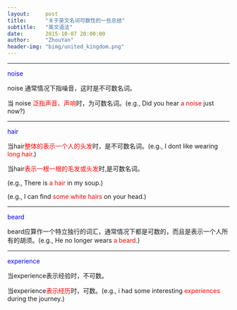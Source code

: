 ```yaml
---
layout:     post
title:      "关于英文名词可数性的一些总结"
subtitle:   "英文语法"
date:       2015-10-07 20:00:00
author:     "ZhouYan"
header-img: "bimg/united_kingdom.png"
---
```


***
<font color="blue">noise</font>

noise 通常情况下指噪音，这时是不可数名词。

当 noise <font color="red">泛指声音、声响</font>时，为可数名词。(e.g., Did you hear <font color="red">a noise</font> just now?)

***

<font color="blue">hair</font>

当hair<font color="red">整体的表示一个人的头发</font>时，是不可数名词。(e.g., I dont like wearing <font color="red">long hair</font>.)

当hair<font color="red">表示一根一根的毛发或头发</font>时,是可数名词。

(e.g., There is <font color="red">a hair</font> in my soup.)

(e.g., I can find <font color="red">some white hairs</font> on your head.)

***

<font color="blue">beard</font>

beard应算作一个特立独行的词汇，通常情况下都是可数的，而且是表示一个人所有的胡须。(e.g., He no longer wears <font color="red">a beard</font>.)

***

<font color="blue">experience</font>

当experience表示经验时，不可数。

当experience<font color="red">表示经历</font>时，可数。(e.g., i had some interesting <font color="red">experiences</font> during the journey.)